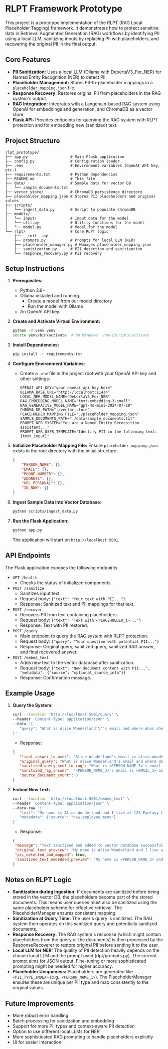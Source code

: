 # RLPT Framework Prototype

This project is a prototype implementation of the RLPT (RAG Local Placeholder Tagging) framework. It demonstrates how to protect sensitive data in Retrieval Augmented Generation (RAG) workflows by identifying PII using a local LLM, sanitizing inputs by replacing PII with placeholders, and recovering the original PII in the final output.

## Core Features

* **PII Sanitization:** Uses a local LLM (Ollama with DebertaV3_For_NER) for Named Entity Recognition (NER) to detect PII.
* **Placeholder Management:** Stores PII-to-placeholder mappings in a `placeholder_mapping.json` file.
* **Response Recovery:** Restores original PII from placeholders in the RAG system's output.
* **RAG Integration:** Integrates with a Langchain-based RAG system using OpenAI for embeddings and generation, and ChromaDB as a vector store.
* **Flask API:** Provides endpoints for querying the RAG system with RLPT protection and for embedding new (sanitized) text.

## Project Structure

```
rlpt_prototype/
├── app.py                   # Main Flask application
├── config.py                # Configuration loader
├── .env                     # Environment variables (OpenAI API key, etc.)
├── requirements.txt         # Python dependencies
├── README.md                # This file
├── data/                    # Sample data for vector DB
│   └── sample_documents.txt
├── vector_store/            # ChromaDB persistence directory
├── placeholder_mapping.json # Stores PII placeholders and original values
├── scripts/
│   └── ingest_data.py       # Script to populate ChromaDB
├── models/
│   └── input/               # Input data for the model
│   └── util.py              # Utility functions for the model
│   └── model.py             # Model for the model
└── rlpt/                    # Core RLPT logic
    ├── __init__.py
    ├── prompts.py           # Prompts for local LLM (NER)
    ├── placeholder_manager.py # Manages placeholder_mapping.json
    ├── sanitization.py      # PII detection and sanitization
    └── response_recovery.py # PII recovery
```

## Setup Instructions

1. **Prerequisites:**
   * Python 3.8+
   * Ollama installed and running.
      * Create a model from our model directory
      * Run the model with Ollama
   * An OpenAI API key.

2. **Create and Activate Virtual Environment:**
   ```bash
   python -m venv venv
   source venv/bin/activate  # On Windows: venv\Scripts\activate
   ```

3. **Install Dependencies:**
   ```bash
   pip install -r requirements.txt
   ```

4. **Configure Environment Variables:**
   * Create a `.env` file in the project root with your OpenAI API key and other settings:
     ```env
     OPENAI_API_KEY="your_openai_api_key_here"
     OLLAMA_BASE_URL="http://localhost:11434"
     LOCAL_NER_MODEL_NAME="DebertaV3_For_NER"
     RAG_EMBEDDING_MODEL_NAME="text-embedding-3-small"
     RAG_GENERATIVE_MODEL_NAME="gpt-4o-mini-2024-07-18"
     CHROMA_DB_PATH="./vector_store"
     PLACEHOLDER_MAPPING_FILE="./placeholder_mapping.json"
     SAMPLE_DOCUMENTS_PATH="./data/sample_documents.txt"
     PROMPT_NER_SYSTEM="You are a Named Entity Recognition assistant..."
     PROMPT_NER_USER_TEMPLATE="Identify PII in the following text: {text_input}"
     ```

5. **Initialize Placeholder Mapping File:**
   Ensure `placeholder_mapping.json` exists in the root directory with the initial structure:
   ```json
   {
       "PERSON_NAME": {},
       "EMAIL": {},
       "PHONE_NUMBER": {},
       "ADDRESS": {},
       "URL_PERSONAL": {},
       "ID_NUM": {}
   }
   ```

6. **Ingest Sample Data into Vector Database:**
   ```bash
   python scripts/ingest_data.py
   ```

7. **Run the Flask Application:**
   ```bash
   python app.py
   ```
   The application will start on `http://localhost:5001`.

## API Endpoints

The Flask application exposes the following endpoints:

* `GET /health`
  * Checks the status of initialized components.
* `POST /sanitize`
  * Sanitizes input text.
  * Request body: `{"text": "Your text with PII..."}`
  * Response: Sanitized text and PII mappings for that text.
* `POST /recover`
  * Recovers PII from text containing placeholders.
  * Request body: `{"text": "Text with <PLACEHOLDER_1>..."}`
  * Response: Text with PII restored.
* `POST /query`
  * Main endpoint to query the RAG system with RLPT protection.
  * Request body: `{"query": "Your question with potential PII..."}`
  * Response: Original query, sanitized query, sanitized RAG answer, and final recovered answer.
* `POST /embed_text`
  * Adds new text to the vector database after sanitization.
  * Request body: `{"text": "New document content with PII...", "metadata": {"source": "optional_source_info"}}`
  * Response: Confirmation message.

## Example Usage

1. **Query the System:**
   ```bash
   curl --location 'http://localhost:5001/query' \
   --header 'Content-Type: application/json' \
   --data '{
      "query": "What is Alice Wonderland'\''s email and where does she live?"
   }'
   ```
   * Response:
   ```json
   {
      "final_answer_to_user": "Alice Wonderland's email is alice.wonder@example.com and she lives at 123 Fantasy Lane, Dreamville.",
      "original_query": "What is Alice Wonderland's email and where does she live?",
      "sanitized_query_sent_to_rag": "What is <PERSON_NAME_3>'s email and where does she live?",
      "sanitized_rag_answer": "<PERSON_NAME_3>'s email is <EMAIL_3> and she lives at <ADDRESS_5>, <ADDRESS_6>.",
      "source_document_count": 3
   }
   ```

2. **Embed New Text:**
   ```bash
   curl --location 'http://localhost:5001/embed_text' \
   --header 'Content-Type: application/json' \
   --data-raw '{
      "text": "My name is Alice Wonderland and I live at 123 Fantasy Lane, Dreamville. My email is alice.wonder@example.com. You can call me at +1-555-0100.",
      "metadata": {"source": "new_employee_memo"}
   }'
   ```
   * Response:
   ```json
   {
    "message": "Text sanitized and added to vector database successfully.",
    "original_text_preview": "My name is Alice Wonderland and I live at 123 Fantasy Lane, Dreamville. My email is alice.wonder@exa...",
    "pii_detected_and_mapped": true,
    "sanitized_text_embedded_preview": "My name is <PERSON_NAME_3> and I live at <ADDRESS_5>, <ADDRESS_6>. My email is <EMAIL_3>. You can ca..."
   }  
   ```

## Notes on RLPT Logic

* **Sanitization during Ingestion:** If documents are sanitized before being stored in the vector DB, the placeholders become part of the stored documents. This means user queries must also be sanitized using the same placeholder scheme for effective retrieval. The PlaceholderManager ensures consistent mapping.
* **Sanitization at Query Time:** The user's query is sanitized. The RAG system then operates on this sanitized query and potentially sanitized documents.
* **Response Recovery:** The RAG system's response (which might contain placeholders from the query or the documents) is then processed by the ResponseRecoverer to restore original PII before sending it to the user.
* **Local LLM for NER:** The quality of PII detection heavily depends on the chosen local LLM and the prompt used (rlpt/prompts.py). The current prompt aims for JSON output. Fine-tuning or more sophisticated prompting might be needed for higher accuracy.
* **Placeholder Uniqueness:** Placeholders are generated like `<PII_TYPE_INDEX>` (e.g., `<PERSON_NAME_1>`). The PlaceholderManager ensures these are unique per PII type and map consistently to the original values.

## Future Improvements

* More robust error handling
* Batch processing for sanitization and embedding
* Support for more PII types and context-aware PII detection
* Option to use different local LLMs for NER
* More sophisticated RAG prompting to handle placeholders explicitly
* UI for easier interaction 